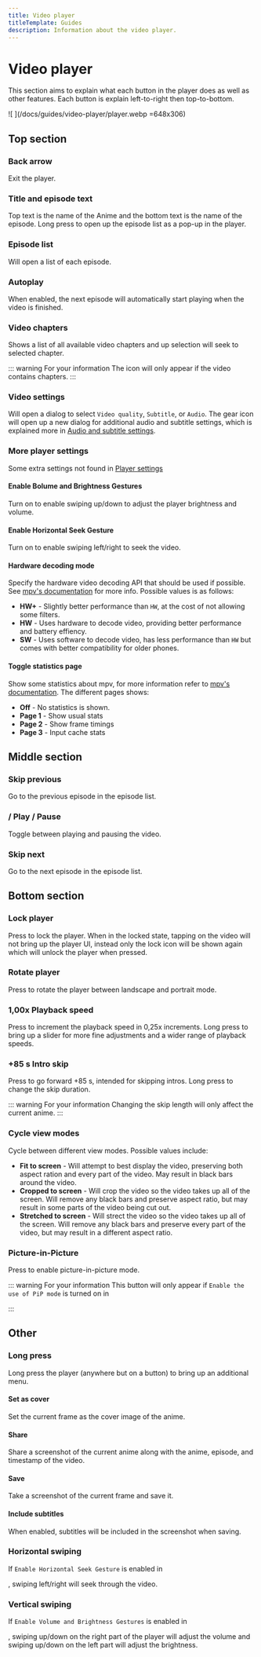 ```yaml
---
title: Video player
titleTemplate: Guides
description: Information about the video player.
---
```


<script setup>
import ColorTag from "@theme/components/ColorTag.vue";
import TitleIcon from "@theme/components/TitleIcon.vue";
</script>

# Video player

This section aims to explain what each button in the player does as well as other features. Each button is explain left-to-right then top-to-bottom.

![ <ColorTag title="Top" color="#B1E0BB"/> <ColorTag title="Middle" color="#BBB1B6"/> <ColorTag title="Bottom" color="#F1AD8B"/> ](/docs/guides/video-player/player.webp =648x306)

## Top section

### <TitleIcon name="back_arrow"/> Back arrow

Exit the player.

### Title and episode text

Top text is the name of the Anime and the bottom text is the name of the episode. Long press to open up the episode list as a pop-up in the player.

### <TitleIcon name="episode_list"/> Episode list

Will open a list of each episode.

### <TitleIcon name="autoplay"/> Autoplay

When enabled, the next episode will automatically start playing when the video is finished.

### <TitleIcon name="chapters"/> Video chapters

Shows a list of all available video chapters and up selection will seek to selected chapter.

::: warning For your information
The icon will only appear if the video contains chapters.
:::

### <TitleIcon name="video_settings"/> Video settings

Will open a dialog to select `Video quality`, `Subtitle`, or `Audio`. The gear icon <TitleIcon name="settings"/>will open up a new dialog for additional audio and subtitle settings, which is explained more in [Audio and subtitle settings](/docs/guides/video-player/audio-and-subtitle-settings).

### <TitleIcon name="overflow"/> More player settings

Some extra settings not found in [Player settings](/docs/guides/player-settings)

#### Enable Bolume and Brightness Gestures

Turn on to enable swiping up/down to adjust the player brightness and volume.

#### Enable Horizontal Seek Gesture

Turn on to enable swiping left/right to seek the video.

#### Hardware decoding mode

Specify the hardware video decoding API that should be used if possible. See [mpv's documentation](https://mpv.io/manual/master/#options-hwdec) for more info. Possible values is as follows:
- **HW+** - Slightly better performance than `HW`, at the cost of not allowing some filters.
- **HW** - Uses hardware to decode video, providing better performance and battery effiency.
- **SW** - Uses software to decode video, has less performance than `HW` but comes with better compatibility for older phones.

#### Toggle statistics page

Show some statistics about mpv, for more information refer to [mpv's documentation](https://mpv.io/manual/master/#stats). The different pages shows:
- **Off** - No statistics is shown.
- **Page 1** - Show usual stats
- **Page 2** - Show frame timings
- **Page 3** - Input cache stats

## Middle section

### <TitleIcon name="previous"/> Skip previous

Go to the previous episode in the episode list.

### <TitleIcon name="play"/>/ <TitleIcon name="pause"/> Play / Pause

Toggle between playing and pausing the video.

### <TitleIcon name="next"/> Skip next

Go to the next episode in the episode list.

## Bottom section

### <TitleIcon name="lock"/> Lock player

Press to lock the player. When in the locked state, tapping on the video will not bring up the player UI, instead only the lock icon will be shown again which will unlock the player when pressed.

### <TitleIcon name="rotate"/> Rotate player

Press to rotate the player between landscape and portrait mode.

### 1,00x Playback speed

Press to increment the playback speed in 0,25x increments. Long press to bring up a slider for more fine adjustments and a wider range of playback speeds.

### +85 s Intro skip

Press to go forward +85 s, intended for skipping intros. Long press to change the skip duration.

::: warning For your information
Changing the skip length will only affect the current anime.
:::

### <TitleIcon name="fullscreen"/> Cycle view modes <Badge text="Fit to screen" type="info" />

Cycle between different view modes. Possible values include:
- **Fit to screen** - Will attempt to best display the video, preserving both aspect ration and every part of the video. May result in black bars around the video.
- **Cropped to screen** - Will crop the video so the video takes up all of the screen. Will remove any black bars and preserve aspect ratio, but may result in some parts of the video being cut out.
- **Stretched to screen** - Will strect the video so the video takes up all of the screen. Will remove any black bars and preserve every part of the video, but may result in a different aspect ratio.

### <TitleIcon name="pip"/> Picture-in-Picture

Press to enable picture-in-picture mode.

::: warning For your information
This button will only appear if `Enable the use of PiP mode` is turned on in <nav to="player">
:::

## Other

### Long press

Long press the player (anywhere but on a button) to bring up an additional menu.

#### Set as cover

Set the current frame as the cover image of the anime.

#### Share

Share a screenshot of the current anime along with the anime, episode, and timestamp of the video.

#### Save

Take a screenshot of the current frame and save it.

#### Include subtitles <Badge text="Off" type="info" />

When enabled, subtitles will be included in the screenshot when saving.

### Horizontal swiping

If `Enable Horizontal Seek Gesture` is enabled in <nav to="player">, swiping left/right will seek through the video.

### Vertical swiping

If `Enable Volume and Brightness Gestures` is enabled in <nav to="player">, swiping up/down on the right part of the player will adjust the volume and swiping up/down on the left part will adjust the brightness.